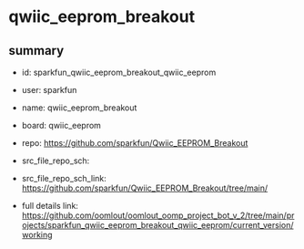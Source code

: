 # qwiic_eeprom_breakout
 
## summary 
* id: sparkfun_qwiic_eeprom_breakout_qwiic_eeprom
* user: sparkfun
* name: qwiic_eeprom_breakout
* board: qwiic_eeprom
* repo: https://github.com/sparkfun/Qwiic_EEPROM_Breakout



* src_file_repo_sch: 
* src_file_repo_sch_link: https://github.com/sparkfun/Qwiic_EEPROM_Breakout/tree/main/
* full details link: https://github.com/oomlout/oomlout_oomp_project_bot_v_2/tree/main/projects/sparkfun_qwiic_eeprom_breakout_qwiic_eeprom/current_version/working  







